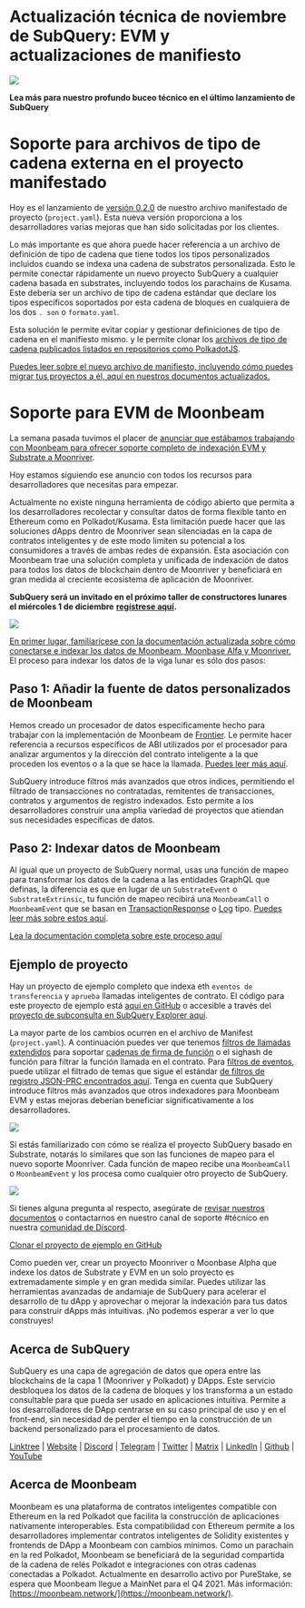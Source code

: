 # Actualización técnica de noviembre de SubQuery: EVM y actualizaciones de manifiesto

![](https://miro.medium.com/max/1400/1*q9GErDrvAyacOPm97krV6Q.png)

**Lea más para nuestro profundo buceo técnico en el último lanzamiento de SubQuery**

# Soporte para archivos de tipo de cadena externa en el proyecto manifestado

Hoy es el lanzamiento de [versión 0.2.0](https://doc.subquery.network/create/manifest/) de nuestro archivo manifestado de proyecto (`project.yaml`). Esta nueva versión proporciona a los desarrolladores varias mejoras que han sido solicitadas por los clientes.

Lo más importante es que ahora puede hacer referencia a un archivo de definición de tipo de cadena que tiene todos los tipos personalizados incluidos cuando se indexa una cadena de substratos personalizada. Esto le permite conectar rápidamente un nuevo proyecto SubQuery a cualquier cadena basada en substrates, incluyendo todos los parachains de Kusama. Este debería ser un archivo de tipo de cadena estándar que declare los tipos específicos soportados por esta cadena de bloques en cualquiera de los dos `. son` o `formato.yaml`.

Esta solución le permite evitar copiar y gestionar definiciones de tipo de cadena en el manifiesto mismo. y le permite clonar los [archivos de tipo de cadena publicados listados en repositorios como PolkadotJS](https://github.com/polkadot-js/apps/tree/master/packages/apps-config/src/api/spec).

[Puedes leer sobre el nuevo archivo de manifiesto, incluyendo cómo puedes migrar tus proyectos a él, aquí en nuestros documentos actualizados.](https://doc.subquery.network/create/manifest/)

# Soporte para EVM de Moonbeam

La semana pasada tuvimos el placer de [anunciar que estábamos trabajando con Moonbeam para ofrecer soporte completo de indexación EVM y Substrate a Moonriver](https://subquery.medium.com/subquery-adds-ethereum-virtual-machine-evm-functionality-in-integration-with-moonbeam-and-ddbcdf0fd8ff).

Hoy estamos siguiendo ese anuncio con todos los recursos para desarrolladores que necesitas para empezar.

Actualmente no existe ninguna herramienta de código abierto que permita a los desarrolladores recolectar y consultar datos de forma flexible tanto en Ethereum como en Polkadot/Kusama. Esta limitación puede hacer que las soluciones dApps dentro de Moonriver sean silenciadas en la capa de contratos inteligentes y de este modo limiten su potencial a los consumidores a través de ambas redes de expansión. Esta asociación con Moonbeam trae una solución completa y unificada de indexación de datos para todos los datos de blockchain dentro de Moonriver y beneficiará en gran medida al creciente ecosistema de aplicación de Moonriver.

**SubQuery será un invitado en el próximo taller de constructores lunares el miércoles 1 de diciembre** [**regístrese aquí**](https://www.crowdcast.io/e/moonbuilders-ws/10)**.**

![](https://miro.medium.com/max/600/1*AET6Ek_PqFDRoc29Jiitnw.gif)

[En primer lugar, familiarícese con la documentación actualizada sobre cómo conectarse e indexar los datos de Moonbeam, Moonbase Alfa y Moonriver.](https://doc.subquery.network/create/moonbeam/) El proceso para indexar los datos de la viga lunar es sólo dos pasos:

## Paso 1: Añadir la fuente de datos personalizados de Moonbeam

Hemos creado un procesador de datos específicamente hecho para trabajar con la implementación de Moonbeam de [Frontier](https://github.com/paritytech/frontier). Le permite hacer referencia a recursos específicos de ABI utilizados por el procesador para analizar argumentos y la dirección del contrato inteligente a la que proceden los eventos o a la que se hace la llamada. [Puedes leer más aquí](https://doc.subquery.network/create/moonbeam/#data-source-spec).

SubQuery introduce filtros más avanzados que otros índices, permitiendo el filtrado de transacciones no contratadas, remitentes de transacciones, contratos y argumentos de registro indexados. Esto permite a los desarrolladores construir una amplia variedad de proyectos que atiendan sus necesidades específicas de datos.

## Paso 2: Indexar datos de Moonbeam

Al igual que un proyecto de SubQuery normal, usas una función de mapeo para transformar los datos de la cadena a las entidades GraphQL que definas, la diferencia es que en lugar de un `SubstrateEvent` o `SubstrateExtrinsic`, tu función de mapeo recibirá una `MoonbeamCall` o `MoonbeamEvent` que se basan en [TransactionResponse](https://docs.ethers.io/v5/api/providers/types/#providers-TransactionResponse) o [Log](https://docs.ethers.io/v5/api/providers/types/#providers-Log) tipo. [Puedes leer más sobre estos aquí](https://doc.subquery.network/create/moonbeam/#moonbeamcall).

[Lea la documentación completa sobre este proceso aquí](https://doc.subquery.network/create/moonbeam/#moonbeamcall)

## Ejemplo de proyecto

Hay un proyecto de ejemplo completo que indexa eth `eventos de transferencia` y `aprueba` llamadas inteligentes de contrato. El código para este proyecto de ejemplo está [aquí en GitHub](https://github.com/subquery/tutorials-moonriver-evm-starter) o accesible a través del [proyecto de subconsulta en SubQuery Explorer aquí](https://explorer.subquery.network/subquery/subquery/moonriver-evm-starter-project).

La mayor parte de los cambios ocurren en el archivo de Manifest (`project.yaml`). A continuación puedes ver que tenemos [filtros de llamadas extendidos](https://doc.subquery.network/create/moonbeam/#call-filters) para soportar [cadenas de firma de función](https://docs.ethers.io/v5/api/utils/abi/fragments/#FunctionFragment) o el sighash de función para filtrar la función llamada en el contrato. Para [filtros de eventos](https://doc.subquery.network/create/moonbeam/#event-filters), puede utilizar el filtrado de temas que sigue el estándar [de filtros de registro JSON-PRC encontrados aquí](https://docs.ethers.io/v5/concepts/events/). Tenga en cuenta que SubQuery introduce filtros más avanzados que otros indexadores para Moonbeam EVM y estas mejoras deberían beneficiar significativamente a los desarrolladores.

![](https://miro.medium.com/max/700/1*4JRHItnILfCie4FT6sYLEA.png)

Si estás familiarizado con cómo se realiza el proyecto SubQuery basado en Substrate, notarás lo similares que son las funciones de mapeo para el nuevo soporte Moonriver. Cada función de mapeo recibe una `MoonbeamCall` o `MoonbeamEvent` y los procesa como cualquier otro proyecto de SubQuery.

![](https://miro.medium.com/max/700/1*k4_uJYYCsTnPRRJ7avq2WA.png)

Si tienes alguna pregunta al respecto, asegúrate de [revisar nuestros documentos](https://doc.subquery.network/create/moonbeam) o contactarnos en nuestro canal de soporte #técnico en nuestra [comunidad de Discord](https://discord.com/invite/subquery).

[Clonar el proyecto de ejemplo en GitHub](https://github.com/subquery/tutorials-moonriver-evm-starter)

Como pueden ver, crear un proyecto Moonriver o Moonbase Alpha que indexe los datos de Substrate y EVM en un solo proyecto es extremadamente simple y en gran medida similar. Puedes utilizar las herramientas avanzadas de andamiaje de SubQuery para acelerar el desarrollo de tu dApp y aprovechar o mejorar la indexación para tus datos para construir dApps más intuitivas. ¡No podemos esperar a ver lo que construyes!

## Acerca de SubQuery

SubQuery es una capa de agregación de datos que opera entre las blockchains de la capa 1 (Moonriver y Polkadot) y DApps. Este servicio desbloquea los datos de la cadena de bloques y los transforma a un estado consultable para que pueda ser usado en aplicaciones intuitiva. Permite a los desarrolladores de DApp centrarse en su caso principal de uso y en el front-end, sin necesidad de perder el tiempo en la construcción de un backend personalizado para el procesamiento de datos.

​​[Linktree](https://linktr.ee/subquerynetwork) | [Website](https://subquery.network/) | [Discord](https://discord.com/invite/78zg8aBSMG) | [Telegram](https://t.me/subquerynetwork) | [Twitter](https://twitter.com/subquerynetwork) | [Matrix](https://matrix.to/#/#subquery:matrix.org) | [LinkedIn](https://www.linkedin.com/company/subquery) | [Github](https://github.com/subquery/subql) | [YouTube](https://www.youtube.com/channel/UCi1a6NUUjegcLHDFLr7CqLw)

## Acerca de Moonbeam

Moonbeam es una plataforma de contratos inteligentes compatible con Ethereum en la red Polkadot que facilita la construcción de aplicaciones nativamente interoperables. Esta compatibilidad con Ethereum permite a los desarrolladores implementar contratos inteligentes de Solidity existentes y frontends de DApp a Moonbeam con cambios mínimos. Como un parachain en la red Polkadot, Moonbeam se beneficiará de la seguridad compartida de la cadena de relés Polkadot e integraciones con otras cadenas conectadas a Polkadot. Actualmente en desarrollo activo por PureStake, se espera que Moonbeam llegue a MainNet para el Q4 2021. Más información: [https://moonbeam.network/](https://moonbeam.network/).

